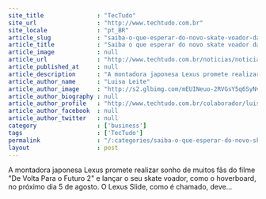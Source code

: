 ```yaml
---
site_title               : "TecTudo"
site_url                 : "http://www.techtudo.com.br"
site_locale              : "pt_BR"
article_slug             : "saiba-o-que-esperar-do-novo-skate-voador-da-lexus"
article_title            : "Saiba o que esperar do novo skate voador da Lexus"
article_image            : null
article_url              : "http://www.techtudo.com.br/noticias/noticia/2015/08/saiba-o-que-esperar-do-novo-skate-voador-da-lexus.html"
article_published_at     : null
article_description      : "A montadora japonesa Lexus promete realizar sonho de muitos fãs do filme 'De Volta Para o Futuro 2' e lançar o seu skate voador, como o hoverboard, no próximo dia 5 de agosto. O Lexus Slide, como é chamado, deve..."
article_author_name      : "Luisa Leite"
article_author_image     : "http://s2.glbimg.com/mEUINeuo-2RVGsY5q6SyNvgXLiM=/30x30/s2.glbimg.com/26sK_C0ONj3BFnZvysdyxODTJNk=/0x376:583x960/140x140/s.glbimg.com/po/tt2/f/original/2015/07/31/luisa-leite.jpg"
article_author_biography : null
article_author_profile   : "http://www.techtudo.com.br/colaborador/luisa-leite.html"
article_author_facebook  : null
article_author_twitter   : null
category                 : ['business']
tags                     : ['TecTudo']
permalink                : "/:categories/saiba-o-que-esperar-do-novo-skate-voador-da-lexus/"
layout                   : post
---
```


A montadora japonesa Lexus promete realizar sonho de muitos fãs do filme "De Volta Para o Futuro 2" e lançar o seu skate voador, como o hoverboard, no próximo dia 5 de agosto. O Lexus Slide, como é chamado, deve...
